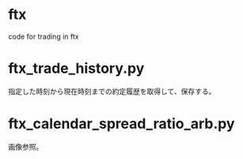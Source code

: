 # ftx
code for trading in ftx
# ftx_trade_history.py
指定した時刻から現在時刻までの約定履歴を取得して、保存する。
# ftx_calendar_spread_ratio_arb.py
画像参照。
